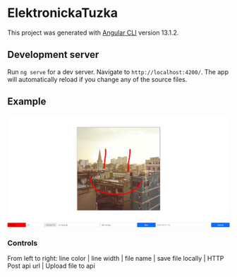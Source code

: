 # ElektronickaTuzka

This project was generated with [Angular CLI](https://github.com/angular/angular-cli) version 13.1.2.

## Development server

Run `ng serve` for a dev server. Navigate to `http://localhost:4200/`. The app will automatically reload if you change any of the source files.

## Example

![example](./example.png)

### Controls

From left to right:
line color | line width | file name | save file locally | HTTP Post api url | Upload file to api